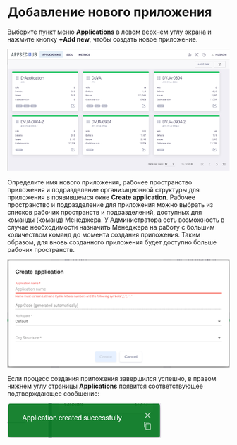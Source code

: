 # Добавление нового приложения

Выберите пункт меню **Applications** в левом верхнем углу экрана и нажмите кнопку **+Add new**, чтобы создать новое приложение.

![](img/image28.png)

Определите имя нового приложения, рабочее пространство приложения и подразделение организационной структуры для приложения в появившемся окне **Create application**. Рабочее пространство и подразделение для приложения можно выбрать из списков рабочих пространств и подразделений, доступных для команды (команд) Менеджера. У Администратора есть возможность в случае необходимости назначить Менеджера на работу с большим количеством команд до момента создания приложения. Таким образом, для вновь созданного приложения будет доступно больше рабочих пространств.

![](img/image29.png)

Если процесс создания приложения завершился успешно, в правом нижнем углу страницы **Applications** появится соответствующее подтверждающее сообщение:

![](img/image30.png)